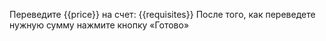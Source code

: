 Переведите {{price}} на счет: {{requisites}}
После того, как переведете нужную сумму нажмите кнопку «Готово»
